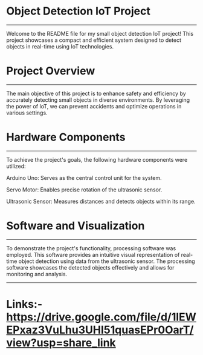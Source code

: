 # Object Detection IoT Project
---------------------------
Welcome to the README file for my small object detection IoT project! This project showcases a compact and efficient system designed to detect objects in real-time using IoT technologies.

# Project Overview
-----------------------------
The main objective of this project is to enhance safety and efficiency by accurately detecting small objects in diverse environments. By leveraging the power of IoT, we can prevent accidents and optimize operations in various settings. 


# Hardware Components
--------------------
To achieve the project's goals, the following hardware components were utilized:

Arduino Uno: Serves as the central control unit for the system.

Servo Motor: Enables precise rotation of the ultrasonic sensor.

Ultrasonic Sensor: Measures distances and detects objects within its range.

# Software and Visualization
----------------------------

To demonstrate the project's functionality, processing software was employed. This software provides an intuitive visual representation of real-time object detection using data from the ultrasonic sensor. The processing software showcases the detected objects effectively and allows for monitoring and analysis.

----------------
# Links:- https://drive.google.com/file/d/1lEWEPxaz3VuLhu3UHI51quasEPr0OarT/view?usp=share_link
